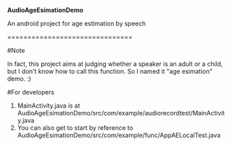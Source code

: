 **AudioAgeEsimationDemo**

An android project for age estimation by speech

===============================

#Note

In fact, this project aims at judging whether a speaker is an adult or a child, but I don't know how to call this function. So I named it "age esimation" demo. :)

#For developers

  1. MainActivity.java is at AudioAgeEsimationDemo/src/com/example/audiorecordtest/MainActivity.java
  2. You can also get to start by reference to AudioAgeEsimationDemo/src/com/example/func/AppAELocalTest.java
